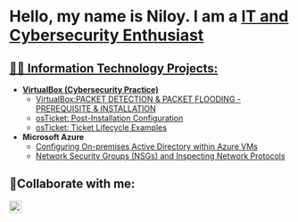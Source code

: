 <h1>Hello, my name is Niloy. I am a <a href="linkedin.com/in/niloy-mridul">IT and Cybersecurity Enthusiast</h1>

<h2>👨‍💻 Information Technology Projects:</h2>

- <b>VirtualBox (Cybersecurity Practice)</b>
  - [VirtualBox:PACKET DETECTION & PACKET FLOODING - PREREQUISITE & INSTALLATION](https://github.com/niloymridul/virtualbox-prereqs)
  - [osTicket: Post-Installation Configuration](https://github.com/niloymridul/post-install-config)
  - [osTicket: Ticket Lifecycle Examples](https://github.com/niloymridul/ticket-lifecycle)
- <b>Microsoft Azure</b>
  - [Configuring On-premises Active Directory within Azure VMs](https://github.com/niloymridul/configure-ad)
  - [Network Security Groups (NSGs) and Inspecting Network Protocols](https://github.com/niloymridul/azure-network-protocols)

<h2>🤳Collaborate with me:</h2>


[<img align="left" alt="Niloy | LinkedIn" width="22px" src="https://cdn.jsdelivr.net/npm/simple-icons@v3/icons/linkedin.svg" />][linkedin]

[linkedin]: www.linkedin.com/in/niloy-mridul

